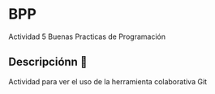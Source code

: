 # BPP

Actividad 5 Buenas Practicas de Programación

## Descripciónn 🚀

Actividad para ver el uso de la herramienta colaborativa Git


